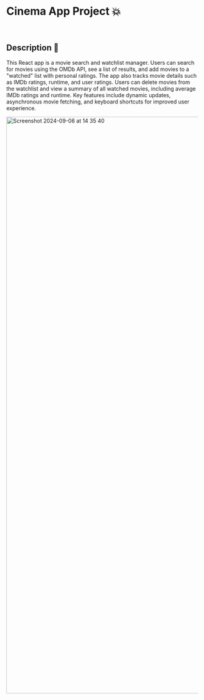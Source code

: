 # Cinema App Project 💥

<br />

## Description 💬

This React app is a movie search and watchlist manager. Users can search for movies using the OMDb API, see a list of results, and add movies to a "watched" list with personal ratings. The app also tracks movie details such as IMDb ratings, runtime, and user ratings. Users can delete movies from the watchlist and view a summary of all watched movies, including average IMDb ratings and runtime. Key features include dynamic updates, asynchronous movie fetching, and keyboard shortcuts for improved user experience.

<img width="1508" alt="Screenshot 2024-09-06 at 14 35 40" src="https://github.com/user-attachments/assets/0e85644f-f805-4d5c-8875-47600dcf24ce">
